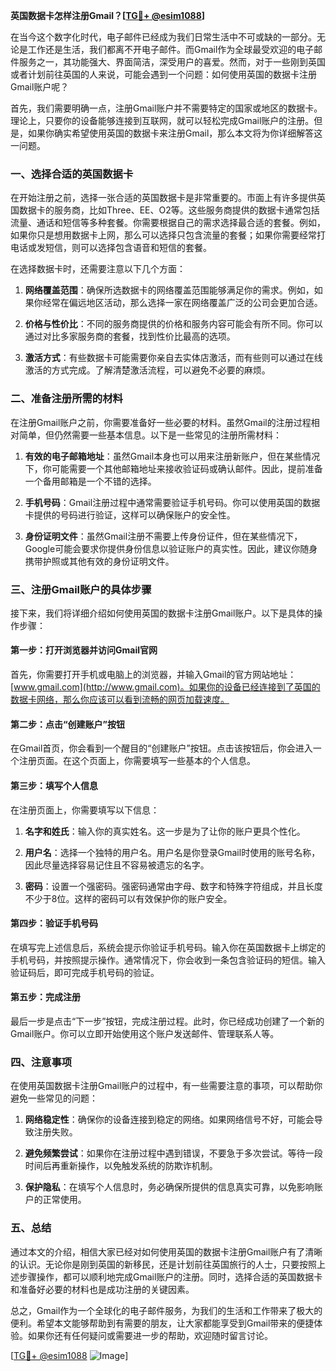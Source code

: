 **英国数据卡怎样注册Gmail？[[TG💪+ @esim1088](https://t.me/s/esim1088)]**

在当今这个数字化时代，电子邮件已经成为我们日常生活中不可或缺的一部分。无论是工作还是生活，我们都离不开电子邮件。而Gmail作为全球最受欢迎的电子邮件服务之一，其功能强大、界面简洁，深受用户的喜爱。然而，对于一些刚到英国或者计划前往英国的人来说，可能会遇到一个问题：如何使用英国的数据卡注册Gmail账户呢？

首先，我们需要明确一点，注册Gmail账户并不需要特定的国家或地区的数据卡。理论上，只要你的设备能够连接到互联网，就可以轻松完成Gmail账户的注册。但是，如果你确实希望使用英国的数据卡来注册Gmail，那么本文将为你详细解答这一问题。

### **一、选择合适的英国数据卡**

在开始注册之前，选择一张合适的英国数据卡是非常重要的。市面上有许多提供英国数据卡的服务商，比如Three、EE、O2等。这些服务商提供的数据卡通常包括流量、通话和短信等多种套餐。你需要根据自己的需求选择最合适的套餐。例如，如果你只是想用数据卡上网，那么可以选择只包含流量的套餐；如果你需要经常打电话或发短信，则可以选择包含语音和短信的套餐。

在选择数据卡时，还需要注意以下几个方面：

1. **网络覆盖范围**：确保所选数据卡的网络覆盖范围能够满足你的需求。例如，如果你经常在偏远地区活动，那么选择一家在网络覆盖广泛的公司会更加合适。
   
2. **价格与性价比**：不同的服务商提供的价格和服务内容可能会有所不同。你可以通过对比多家服务商的套餐，找到性价比最高的选项。
   
3. **激活方式**：有些数据卡可能需要你亲自去实体店激活，而有些则可以通过在线激活的方式完成。了解清楚激活流程，可以避免不必要的麻烦。

### **二、准备注册所需的材料**

在注册Gmail账户之前，你需要准备好一些必要的材料。虽然Gmail的注册过程相对简单，但仍然需要一些基本信息。以下是一些常见的注册所需材料：

1. **有效的电子邮箱地址**：虽然Gmail本身也可以用来注册新账户，但在某些情况下，你可能需要一个其他邮箱地址来接收验证码或确认邮件。因此，提前准备一个备用邮箱是一个不错的选择。
   
2. **手机号码**：Gmail注册过程中通常需要验证手机号码。你可以使用英国的数据卡提供的号码进行验证，这样可以确保账户的安全性。
   
3. **身份证明文件**：虽然Gmail注册不需要上传身份证件，但在某些情况下，Google可能会要求你提供身份信息以验证账户的真实性。因此，建议你随身携带护照或其他有效的身份证明文件。

### **三、注册Gmail账户的具体步骤**

接下来，我们将详细介绍如何使用英国的数据卡注册Gmail账户。以下是具体的操作步骤：

#### **第一步：打开浏览器并访问Gmail官网**

首先，你需要打开手机或电脑上的浏览器，并输入Gmail的官方网站地址：[www.gmail.com](http://www.gmail.com)。如果你的设备已经连接到了英国的数据卡网络，那么你应该可以看到流畅的网页加载速度。

#### **第二步：点击“创建账户”按钮**

在Gmail首页，你会看到一个醒目的“创建账户”按钮。点击该按钮后，你会进入一个注册页面。在这个页面上，你需要填写一些基本的个人信息。

#### **第三步：填写个人信息**

在注册页面上，你需要填写以下信息：

1. **名字和姓氏**：输入你的真实姓名。这一步是为了让你的账户更具个性化。
   
2. **用户名**：选择一个独特的用户名。用户名是你登录Gmail时使用的账号名称，因此尽量选择容易记住且不容易被遗忘的名字。
   
3. **密码**：设置一个强密码。强密码通常由字母、数字和特殊字符组成，并且长度不少于8位。这样的密码可以有效保护你的账户安全。

#### **第四步：验证手机号码**

在填写完上述信息后，系统会提示你验证手机号码。输入你在英国数据卡上绑定的手机号码，并按照提示操作。通常情况下，你会收到一条包含验证码的短信。输入验证码后，即可完成手机号码的验证。

#### **第五步：完成注册**

最后一步是点击“下一步”按钮，完成注册过程。此时，你已经成功创建了一个新的Gmail账户。你可以立即开始使用这个账户发送邮件、管理联系人等。

### **四、注意事项**

在使用英国数据卡注册Gmail账户的过程中，有一些需要注意的事项，可以帮助你避免一些常见的问题：

1. **网络稳定性**：确保你的设备连接到稳定的网络。如果网络信号不好，可能会导致注册失败。
   
2. **避免频繁尝试**：如果你在注册过程中遇到错误，不要急于多次尝试。等待一段时间后再重新操作，以免触发系统的防欺诈机制。
   
3. **保护隐私**：在填写个人信息时，务必确保所提供的信息真实可靠，以免影响账户的正常使用。

### **五、总结**

通过本文的介绍，相信大家已经对如何使用英国的数据卡注册Gmail账户有了清晰的认识。无论你是刚到英国的新移民，还是计划前往英国旅行的人士，只要按照上述步骤操作，都可以顺利地完成Gmail账户的注册。同时，选择合适的英国数据卡和准备好必要的材料也是成功注册的关键因素。

总之，Gmail作为一个全球化的电子邮件服务，为我们的生活和工作带来了极大的便利。希望本文能够帮助到有需要的朋友，让大家都能享受到Gmail带来的便捷体验。如果你还有任何疑问或需要进一步的帮助，欢迎随时留言讨论。

[[TG💪+ @esim1088](https://t.me/s/esim1088) ![Image](https://i.postimg.cc/4NQfJmqS/Snipaste-2025-05-13-00-14-12.png)]